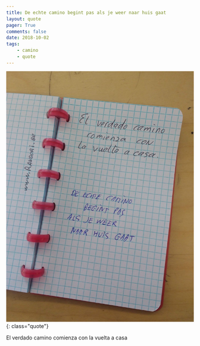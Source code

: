```yaml
---
title: De echte camino begint pas als je weer naar huis gaat
layout: quote
pager: True
comments: false
date: 2018-10-02
tags:
    - camino
    - quote
---
```



![Camino quote](/images/q/de_echte_camino_s.jpg "De echte camino begint pas als je weer naar huis gaat. El verdado camino comienza con la vuelta a casa."){: class="quote"}

El verdado camino comienza con la vuelta a casa